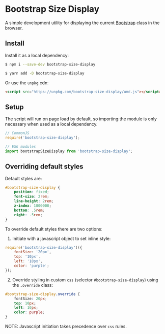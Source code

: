 # Bootstrap Size Display

A simple development utility for displaying the current [Bootstrap](https://getbootstrap.com/) class in the browser.

## Install

Install it as a local dependency:
```bash
$ npm i --save-dev bootstrap-size-display

$ yarn add -D bootstrap-size-display
```
Or use the `unpkg` cdn:
```html
<script src="https://unpkg.com/bootstrap-size-display/umd.js"></script>
```



## Setup
The script will run on page load by default, so importing the module is only necessary when used as a local dependency.
```javascript
// CommonJS
require('bootstrap-size-display');

// ES6 modules
import bootstrapSizeDisplay from 'bootstrap-size-display';
```

## Overriding default styles
Default styles are: 
```css
#bootstrap-size-display {
    position: fixed;
    font-size: 2rem;
    line-height: 2rem;
    z-index: 1000000;
    bottom: .5rem;
    right: .5rem;
}
```
To override default styles there are two options:

1) Initiate with a javascript object to set inline style:
```javascript
require('bootstrap-size-display')({
    fontSize: '20px',
    top: '10px', 
    left: '10px',
    color: 'purple';
});
```
2) Override styling in custom `css` (selector `#bootstrap-size-display`) using the `.override` class:
```css
#bootstrap-size-display.override {
    fontSize: 20px;
    top: 10px; 
    left: 10px;
    color: purple;
}
```
NOTE: Javascript initiation takes precedence over `css` rules.